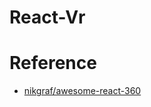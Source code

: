 # React-Vr

# Reference

- [nikgraf/awesome-react-360](https://github.com/nikgraf/awesome-react-360)
